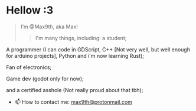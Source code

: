 # Hellow :3

> I’m @Max9th, aka Max! 
>> I'm many things, including:
a student;

A programmer (I can code in GDScript, C++ [Not very well, but well enough for arduino projects], Python and i'm now learning Rust);

Fan of electronics;

Game dev (godot only for now);

and a certified asshole (Not really proud about that tbh);



- 📫 How to contact me: max9th@protonmail.com

<!---
Max9th/Max9th is a ✨ special ✨ repository because its `README.md` (this file) appears on your GitHub profile.
You can click the Preview link to take a look at your changes.
--->
